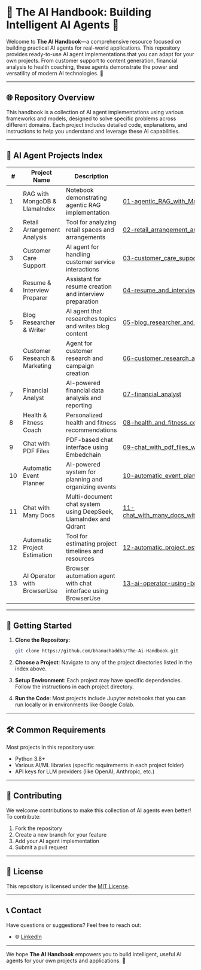 # 🌟 The AI Handbook: Building Intelligent AI Agents 🌟

Welcome to **The AI Handbook**—a comprehensive resource focused on building practical AI agents for real-world applications. This repository provides ready-to-use AI agent implementations that you can adapt for your own projects. From customer support to content generation, financial analysis to health coaching, these agents demonstrate the power and versatility of modern AI technologies. 🚀

---

## 🌐 **Repository Overview**

This handbook is a collection of AI agent implementations using various frameworks and models, designed to solve specific problems across different domains. Each project includes detailed code, explanations, and instructions to help you understand and leverage these AI capabilities.

---

## 📂 **AI Agent Projects Index**

| #  | Project Name                  | Description                                           | Link                                                                 |
|----|-------------------------------|-------------------------------------------------------|----------------------------------------------------------------------|
| 1  | RAG with MongoDB & LlamaIndex | Notebook demonstrating agentic RAG implementation    | [01-agentic_RAG_with_MongoDB_and_LamaIndex](01-agentic_RAG_with_MongoDB_and_LamaIndex/) |
| 2  | Retail Arrangement Analysis   | Tool for analyzing retail spaces and arrangements     | [02-retail_arrangement_analysis_agent](02-retail_arrangement_analysis_agent/)         |
| 3  | Customer Care Support         | AI agent for handling customer service interactions   | [03-customer_care_support](03-customer_care_support/)                                 |
| 4  | Resume & Interview Preparer   | Assistant for resume creation and interview preparation | [04-resume_and_interview_preparer](04-resume_and_interview_preparer/)                 |
| 5  | Blog Researcher & Writer      | AI agent that researches topics and writes blog content | [05-blog_researcher_and_writer](05-blog_researcher_and_writer/)                       |
| 6  | Customer Research & Marketing | Agent for customer research and campaign creation     | [06-customer_research_and_marketing_campaign_creator](06-customer_research_and_marketing_campaign_creator/) |
| 7  | Financial Analyst             | AI-powered financial data analysis and reporting      | [07-financial_analyst](07-financial_analyst/)                                         |
| 8  | Health & Fitness Coach        | Personalized health and fitness recommendations       | [08-health_and_fitness_coach](08-health_and_fitness_coach/)                           |
| 9  | Chat with PDF Files           | PDF-based chat interface using Embedchain            | [09-chat_with_pdf_files_with_embedchain](09-chat_with_pdf_files_with_embedchain/)     |
| 10 | Automatic Event Planner       | AI-powered system for planning and organizing events  | [10-automatic_event_planner](10-automatic_event_planner/)                           |
| 11 | Chat with Many Docs           | Multi-document chat system using DeepSeek, LlamaIndex and Qdrant | [11-chat_with_many_docs_with_deepseek_lamaindex_and_qdrant](11-chat_with_many_docs_with_deepseek_lamaindex_and_qdrant/) |
| 12 | Automatic Project Estimation  | Tool for estimating project timelines and resources   | [12-automatic_project_estimation](12-automatic_project_estimation/)                 |
| 13 | AI Operator with BrowserUse    | Browser automation agent with chat interface using BrowserUse | [13-ai-operator-using-browser-use](13-ai-operator-using-browser-use/)               |

---

## 🚀 **Getting Started**

1. **Clone the Repository**:
   ```bash
   git clone https://github.com/bhanuchaddha/The-Ai-Handbook.git
   ```

2. **Choose a Project**:
   Navigate to any of the project directories listed in the index above.

3. **Setup Environment**:
   Each project may have specific dependencies. Follow the instructions in each project directory.

4. **Run the Code**:
   Most projects include Jupyter notebooks that you can run locally or in environments like Google Colab.

---

## 🛠️ **Common Requirements**

Most projects in this repository use:
- Python 3.8+
- Various AI/ML libraries (specific requirements in each project folder)
- API keys for LLM providers (like OpenAI, Anthropic, etc.)

---

## 🤝 **Contributing**

We welcome contributions to make this collection of AI agents even better! To contribute:
1. Fork the repository
2. Create a new branch for your feature
3. Add your AI agent implementation
4. Submit a pull request

---

## 📜 **License**

This repository is licensed under the [MIT License](LICENSE.txt).

---

## 📞 **Contact**

Have questions or suggestions? Feel free to reach out:

- 🌐 [LinkedIn](https://linkedin.com/in/bhanuchaddha)

---

We hope **The AI Handbook** empowers you to build intelligent, useful AI agents for your own projects and applications. 🌟


